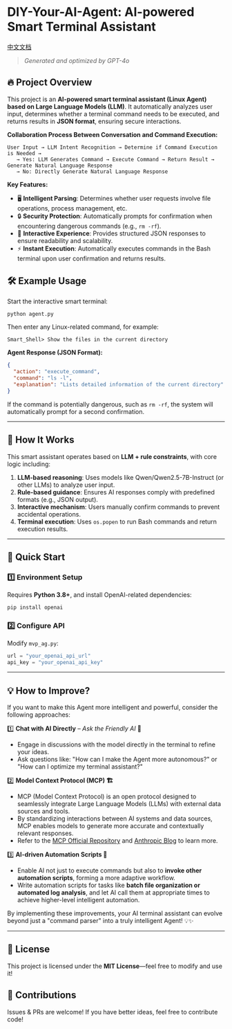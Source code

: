 # DIY-Your-AI-Agent: AI-powered Smart Terminal Assistant  

[中文文档](https://github.com/whitejoce/DIY-your-AI-agent/blob/main/README_CN.md)
 
> *Generated and optimized by GPT-4o*

## 🔥 Project Overview  

This project is an **AI-powered smart terminal assistant (Linux Agent) based on Large Language Models (LLM)**. It automatically analyzes user input, determines whether a terminal command needs to be executed, and returns results in **JSON format**, ensuring secure interactions.  

**Collaboration Process Between Conversation and Command Execution:**  
```plaintext
User Input → LLM Intent Recognition → Determine if Command Execution is Needed →  
   → Yes: LLM Generates Command → Execute Command → Return Result → Generate Natural Language Response  
   → No: Directly Generate Natural Language Response  
```
**Key Features:**  
- 🖥 **Intelligent Parsing**: Determines whether user requests involve file operations, process management, etc.  
- 🔒 **Security Protection**: Automatically prompts for confirmation when encountering dangerous commands (e.g., `rm -rf`).  
- 🔄 **Interactive Experience**: Provides structured JSON responses to ensure readability and scalability.  
- ⚡ **Instant Execution**: Automatically executes commands in the Bash terminal upon user confirmation and returns results.  

## 🛠 Example Usage  

Start the interactive smart terminal:  
```bash
python agent.py
```
Then enter any Linux-related command, for example:  

```plaintext
Smart_Shell> Show the files in the current directory
```

**Agent Response (JSON Format):**  
```json
{
  "action": "execute_command",
  "command": "ls -l",
  "explanation": "Lists detailed information of the current directory"
}
```
If the command is potentially dangerous, such as `rm -rf`, the system will automatically prompt for a second confirmation.  

---

## 📖 How It Works  

This smart assistant operates based on **LLM + rule constraints**, with core logic including:  

1. **LLM-based reasoning**: Uses models like Qwen/Qwen2.5-7B-Instruct (or other LLMs) to analyze user input.  
2. **Rule-based guidance**: Ensures AI responses comply with predefined formats (e.g., JSON output).  
3. **Interactive mechanism**: Users manually confirm commands to prevent accidental operations.  
4. **Terminal execution**: Uses `os.popen` to run Bash commands and return execution results.  

---

## 🚀 Quick Start  

### 1️⃣ **Environment Setup**  

Requires **Python 3.8+**, and install OpenAI-related dependencies:  
```bash
pip install openai
```  

### 2️⃣ **Configure API**  

Modify `mvp_ag.py`:  
```python
url = "your_openai_api_url"
api_key = "your_openai_api_key"
```  

---

## 💡 How to Improve?  

If you want to make this Agent more intelligent and powerful, consider the following approaches:  

1️⃣ **Chat with AI Directly** – *Ask the Friendly AI* 🤖  
   - Engage in discussions with the model directly in the terminal to refine your ideas.  
   - Ask questions like: "How can I make the Agent more autonomous?" or "How can I optimize my terminal assistant?"  

2️⃣ **Model Context Protocol (MCP) 🏗️**  
   - MCP (Model Context Protocol) is an open protocol designed to seamlessly integrate Large Language Models (LLMs) with external data sources and tools.  
   - By standardizing interactions between AI systems and data sources, MCP enables models to generate more accurate and contextually relevant responses.  
   - Refer to the [MCP Official Repository](https://github.com/modelcontextprotocol) and [Anthropic Blog](https://www.anthropic.com/news/model-context-protocol) to learn more.  

3️⃣ **AI-driven Automation Scripts 🚀**  
   - Enable AI not just to execute commands but also to **invoke other automation scripts**, forming a more adaptive workflow.  
   - Write automation scripts for tasks like **batch file organization or automated log analysis**, and let AI call them at appropriate times to achieve higher-level intelligent automation.  

By implementing these improvements, your AI terminal assistant can evolve beyond just a "command parser" into a truly intelligent Agent! 💡✨  

---

## 📜 License  

This project is licensed under the **MIT License**—feel free to modify and use it!  

## 🤝 Contributions  

Issues & PRs are welcome! If you have better ideas, feel free to contribute code!  
